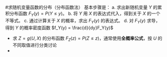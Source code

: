 #求随机变量函数的分布（分布函数法）  基本步骤是：
    a. 求出新随机变量 $Y$ 的累积分布函数 $F_Y(y) = P(Y \le y)$。
    b. 将 $Y$ 用 $X$ 的表达式代入，得到关于 $X$ 的一个不等式。
    c. 通过计算关于 $X$ 的概率，求出 $F_Y(y)$ 的表达式。
    d. 对 $F_Y(y)$ 求导，得到 $Y$ 的概率密度函数 $f_Y(y) = \frac{d}{dy}F_Y(y)$
- 求 $Z=g(U,X)$ 的分布函数 $F_Z(z) = P(Z \le z)$，通常使用**全概率公式**，按 $U$ 的不同取值进行分类讨论 
- 